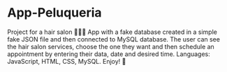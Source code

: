 # App-Peluqueria
Project for a hair salon 🙆🏼‍♀️
App with a fake database created in a simple fake JSON file and then connected to MySQL database.
The user can see the hair salon services, choose the one they want and then schedule an appointment by entering their data, date and desired time. Languages: JavaScript, HTML, CSS, MySQL. Enjoy! 🚀
